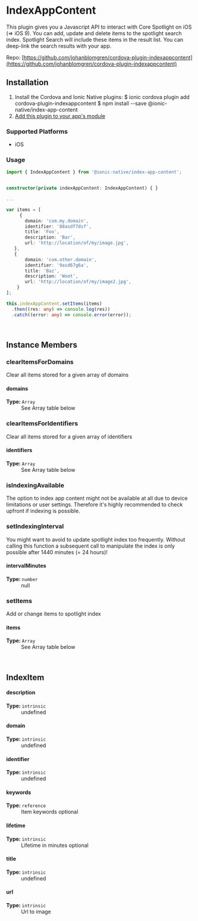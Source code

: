 # IndexAppContent 


This plugin gives you a Javascript API to interact with Core Spotlight on iOS (=> iOS 9).
You can add, update and delete items to the spotlight search index.
Spotlight Search will include these items in the result list. You can deep-link the search results with your app.


Repo: [https://github.com/johanblomgren/cordova-plugin-indexappcontent](https://github.com/johanblomgren/cordova-plugin-indexappcontent)



## Installation 

<ol>
<li>Install the Cordova and Ionic Native plugins:
<code-block language="shell">$ ionic cordova plugin add cordova-plugin-indexappcontent
$ npm install --save @ionic-native/index-app-content
</code-block>
</li>
<li><a href="/docs/native/#Add_Plugins_to_Your_App_Module">Add this plugin to your app's module</a></li>
</ol>



### Supported Platforms

* iOS




### Usage


```typescript
import { IndexAppContent } from '@ionic-native/index-app-content';


constructor(private indexAppContent: IndexAppContent) { }

...

var items = [
     {
       domain: 'com.my.domain',
       identifier: '88asdf7dsf',
       title: 'Foo',
       description: 'Bar',
       url: 'http://location/of/my/image.jpg',
   },
   {
       domain: 'com.other.domain',
       identifier: '9asd67g6a',
       title: 'Baz',
       description: 'Woot',
       url: 'http://location/of/my/image2.jpg',
    }
];

this.indexAppContent.setItems(items)
  .then((res: any) => console.log(res))
  .catch((error: any) => console.error(error));

```




<p><br></p>

## Instance Members

### clearItemsForDomains

Clear all items stored for a given array of domains

<dl>
<dt><h4>domains</h4><strong>Type: </strong><code>Array</code></dt>
<dd>See Array table below</dd>
</dl>

### clearItemsForIdentifiers

Clear all items stored for a given array of identifiers

<dl>
<dt><h4>identifiers</h4><strong>Type: </strong><code>Array</code></dt>
<dd>See Array table below</dd>
</dl>

### isIndexingAvailable

The option to index app content might not be available at all due to device limitations or user settings.
Therefore it's highly recommended to check upfront if indexing is possible.

### setIndexingInterval

You might want to avoid to update spotlight index too frequently.
Without calling this function a subsequent call to manipulate the index is only possible after 1440 minutes (= 24 hours)!

<dl>
<dt><h4>intervalMinutes</h4><strong>Type: </strong><code>number</code></dt>
<dd>null</dd>
</dl>

### setItems

Add or change items to spotlight index

<dl>
<dt><h4>items</h4><strong>Type: </strong><code>Array</code></dt>
<dd>See Array table below</dd>
</dl>

<p><br></p>

## IndexItem

<dl>
<dt><h4>description</h4><strong>Type: </strong><code>intrinsic</code></dt>
<dd>undefined</dd><dt><h4>domain</h4><strong>Type: </strong><code>intrinsic</code></dt>
<dd>undefined</dd><dt><h4>identifier</h4><strong>Type: </strong><code>intrinsic</code></dt>
<dd>undefined</dd><dt><h4>keywords</h4><strong>Type: </strong><code>reference</code></dt>
<dd>Item keywords <span class="tag">optional</span></dd><dt><h4>lifetime</h4><strong>Type: </strong><code>intrinsic</code></dt>
<dd>Lifetime in minutes <span class="tag">optional</span></dd><dt><h4>title</h4><strong>Type: </strong><code>intrinsic</code></dt>
<dd>undefined</dd><dt><h4>url</h4><strong>Type: </strong><code>intrinsic</code></dt>
<dd>Url to image</dd>
</dl>

